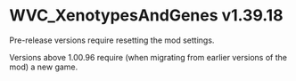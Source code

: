 # WVC_XenotypesAndGenes v1.39.18
 
Pre-release versions require resetting the mod settings.

Versions above 1.00.96 require (when migrating from earlier versions of the mod) a new game.